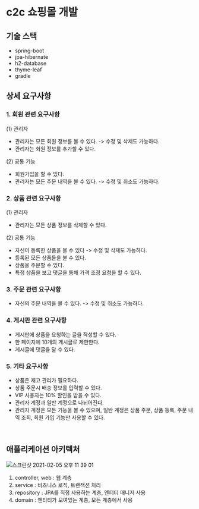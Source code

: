 # c2c 쇼핑몰 개발 

## 기술 스택 
* spring-boot
* jpa-hibernate
* h2-database 
* thyme-leaf 
* gradle

## 상세 요구사항 
### 1. 회원 관련 요구사항
  (1) 관리자 
  * 관리자는 모든 회원 정보를 볼 수 있다. -> 수정 및 삭제도 가능하다. 
  * 관리자는 회원 정보를 추가할 수 있다. 

  (2) 공통 기능 
  * 회원가입을 할 수 있다. 
  * 관리자는 모든 주문 내역을 볼 수 있다. -> 수정 및 취소도 가능하다. 

### 2. 상품 관련 요구사항
  (1) 관리자
  * 관리자는 모든 상품 정보를 삭제할 수 있다. 
  
  (2) 공통 기능
  * 자신이 등록한 상품을 볼 수 있다 -> 수정 및 삭제도 가능하다. 
  * 등록된 모든 상품들을 볼 수 있다. 
  * 상품을 주문할 수 있다.  
  * 특정 상품을 보고 댓글을 통해 가격 조정 요청을 할 수 있다.

### 3. 주문 관련 요구사항
  * 자신의 주문 내역을 볼 수 있다. -> 수정 및 취소도 가능하다. 

### 4. 게시판 관련 요구사항 
  * 게시판에 상품을 요청하는 글을 작성할 수 있다.
  * 한 페이지에 10개의 게시글로 제한한다. 
  * 게시글에 댓글을 달 수 있다. 

### 5. 기타 요구사항 
  * 상품은 재고 관리가 필요하다. 
  * 상품 주문시 배송 정보를 입력할 수 있다. 
  * VIP 사용자는 10% 할인을 받을 수 있다. 
  * 관리자 계정과 일반 계정으로 나뉘어진다. 
  * 관리자 계정은 모든 기능을 볼 수 있으며, 일반 계정은 상품 주문, 상품 등록, 주문 내역 조회, 회원 가입 기능만 사용할 수 있다. 


<br/>

## 애플리케이션 아키텍처 
![스크린샷 2021-02-05 오후 11 39 01](https://user-images.githubusercontent.com/44944031/107047661-6a2a0600-680b-11eb-9306-53c2845a18ca.png)
1. controller, web : 웹 계층
2. service : 비즈니스 로직, 트랜잭션 처리 
3. repository : JPA를 직접 사용하는 계층, 엔티티 매니저 사용 
4. domain : 엔티티가 모여있는 계층, 모든 계층에서 사용 
 
